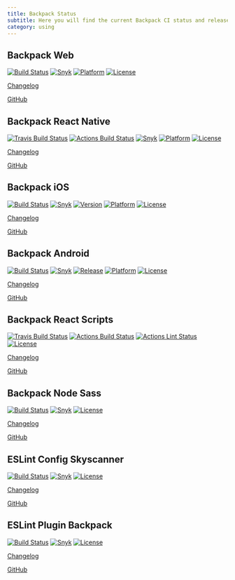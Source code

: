 ```yaml
---
title: Backpack Status
subtitle: Here you will find the current Backpack CI status and release versions.
category: using
---
```


## Backpack Web

[![Build Status](https://github.com/Skyscanner/backpack/workflows/Backpack%20CI/badge.svg)](https://github.com/Skyscanner/backpack/actions)
[![Snyk](https://snyk.io/test/github/skyscanner/backpack/badge.svg)](https://snyk.io/test/github/skyscanner/backpack)
[![Platform](https://img.shields.io/badge/platform-web-blue.svg)](https://github.com/Skyscanner/backpack)
[![License](https://img.shields.io/github/license/Skyscanner/backpack.svg)](https://github.com/Skyscanner/backpack/blob/master/LICENSE.txt)

[Changelog](https://github.com/Skyscanner/backpack/blob/master/CHANGELOG.md)

[GitHub](https://github.com/Skyscanner/backpack)

## Backpack React Native

[![Travis Build Status](https://travis-ci.org/Skyscanner/backpack-react-native.svg?branch=master)](https://travis-ci.org/Skyscanner/backpack-react-native)
[![Actions Build Status](https://github.com/Skyscanner/backpack-react-native/workflows/CI/badge.svg)](https://github.com/Skyscanner/backpack-react-native/actions)
[![Snyk](https://snyk.io/test/github/skyscanner/backpack-react-native/badge.svg)](https://snyk.io/test/github/skyscanner/backpack-react-native)
[![Platform](https://img.shields.io/badge/platform-native-blue.svg)](https://github.com/Skyscanner/backpack-react-native)
[![License](https://img.shields.io/github/license/Skyscanner/backpack-react-native.svg)](https://github.com/Skyscanner/backpack-react-native/blob/master/LICENSE.txt)

[Changelog](https://github.com/Skyscanner/backpack-react-native/blob/master/CHANGELOG.md)

[GitHub](https://github.com/Skyscanner/backpack-react-native)

## Backpack iOS

[![Build Status](https://github.com/Skyscanner/backpack-ios/workflows/CI/badge.svg)](https://github.com/Skyscanner/backpack-ios/actions)
[![Snyk](https://snyk.io/test/github/skyscanner/backpack-ios/badge.svg)](https://snyk.io/test/github/skyscanner/backpack-ios)
[![Version](https://img.shields.io/cocoapods/v/Backpack.svg?style=flat)](https://cocoapods.org/pods/Backpack)
[![Platform](https://img.shields.io/cocoapods/p/Backpack.svg?style=flat)](https://cocoapods.org/pods/Backpack)
[![License](https://img.shields.io/github/license/Skyscanner/backpack-ios.svg)](https://github.com/Skyscanner/backpack-ios/blob/master/LICENSE.txt)

[Changelog](https://github.com/Skyscanner/backpack-ios/blob/master/CHANGELOG.md)

[GitHub](https://github.com/Skyscanner/backpack-ios)

## Backpack Android

[![Build Status](https://img.shields.io/travis/Skyscanner/backpack-android.svg?style=flat)](https://travis-ci.org/Skyscanner/backpack-android)
[![Snyk](https://snyk.io/test/github/skyscanner/backpack-android/badge.svg)](https://snyk.io/test/github/skyscanner/backpack-android)
[![Release](https://jitpack.io/v/skyscanner/backpack-android.svg)](https://jitpack.io/#skyscanner/backpack-android)
[![Platform](https://img.shields.io/badge/platform-android-green.svg)](https://jitpack.io/#skyscanner/backpack-android)
[![License](https://img.shields.io/github/license/Skyscanner/backpack-android.svg)](https://github.com/Skyscanner/backpack-android/blob/master/LICENSE.txt)

[Changelog](https://github.com/Skyscanner/backpack-android/blob/master/CHANGELOG.md)

[GitHub](https://github.com/Skyscanner/backpack-android)

## Backpack React Scripts

[![Travis Build Status](https://travis-ci.org/Skyscanner/backpack-react-scripts.svg?branch=master)](https://travis-ci.org/Skyscanner/backpack-react-scripts)
[![Actions Build Status](https://github.com/Skyscanner/backpack-react-scripts/workflows/Build/badge.svg)](https://github.com/Skyscanner/backpack-react-scripts/actions)
[![Actions Lint Status](https://github.com/Skyscanner/backpack-react-scripts/workflows/Lint/badge.svg)](https://github.com/Skyscanner/backpack-react-scripts/actions)
[![License](https://img.shields.io/github/license/Skyscanner/backpack-react-scripts.svg)](https://github.com/Skyscanner/backpack-react-scripts/blob/master/LICENSE.txt)

[Changelog](https://github.com/Skyscanner/backpack-react-scripts/blob/fork/packages/react-scripts/CHANGELOG.md)

[GitHub](https://github.com/Skyscanner/backpack-react-scripts)

## Backpack Node Sass

[![Build Status](https://travis-ci.org/Skyscanner/backpack-node-sass.svg?branch=master)](https://travis-ci.org/Skyscanner/backpack-node-sass)
[![Snyk](https://snyk.io/test/github/skyscanner/backpack-node-sass/badge.svg)](https://snyk.io/test/github/skyscanner/backpack-node-sass)
[![License](https://img.shields.io/github/license/Skyscanner/backpack-node-sass.svg)](https://github.com/Skyscanner/backpack-node-sass/blob/master/LICENSE.txt)

[Changelog](https://github.com/Skyscanner/backpack-node-sass/blob/master/CHANGELOG.md)

[GitHub](https://github.com/Skyscanner/backpack-node-sass)

## ESLint Config Skyscanner

[![Build Status](https://github.com/Skyscanner/eslint-config-skyscanner/workflows/ESLint%20Plugin%20Backpack%20CI/badge.svg)](https://github.com/Skyscanner/eslint-config-skyscanner/actions)
[![Snyk](https://snyk.io/test/github/skyscanner/eslint-config-skyscanner/badge.svg)](https://snyk.io/test/github/skyscanner/eslint-config-skyscanner)
[![License](https://img.shields.io/github/license/Skyscanner/eslint-config-skyscanner.svg)](https://github.com/Skyscanner/eslint-config-skyscanner/blob/master/LICENSE.txt)

[Changelog](https://github.com/Skyscanner/eslint-config-skyscanner/blob/master/CHANGELOG.md)

[GitHub](https://github.com/Skyscanner/eslint-config-skyscanner)

## ESLint Plugin Backpack

[![Build Status](https://github.com/Skyscanner/eslint-plugin-backpack/workflows/ESLint%20Plugin%20Backpack%20CI/badge.svg)](https://github.com/Skyscanner/eslint-plugin-backpack/actions)
[![Snyk](https://snyk.io/test/github/skyscanner/eslint-plugin-backpack/badge.svg)](https://snyk.io/test/github/skyscanner/eslint-plugin-backpack)
[![License](https://img.shields.io/github/license/Skyscanner/eslint-plugin-backpack.svg)](https://github.com/Skyscanner/eslint-plugin-backpack/blob/master/LICENSE.txt)

[Changelog](https://github.com/Skyscanner/eslint-plugin-backpack/blob/master/CHANGELOG.md)

[GitHub](https://github.com/Skyscanner/eslint-plugin-backpack)
